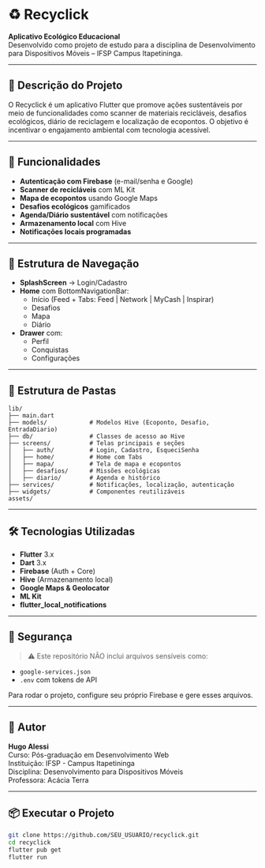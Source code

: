 
# ♻️ Recyclick

**Aplicativo Ecológico Educacional**  
Desenvolvido como projeto de estudo para a disciplina de Desenvolvimento para Dispositivos Móveis – IFSP Campus Itapetininga.

---

## 📱 Descrição do Projeto

O Recyclick é um aplicativo Flutter que promove ações sustentáveis por meio de funcionalidades como scanner de materiais recicláveis, desafios ecológicos, diário de reciclagem e localização de ecopontos. O objetivo é incentivar o engajamento ambiental com tecnologia acessível.

---

## 🚀 Funcionalidades

- **Autenticação com Firebase** (e-mail/senha e Google)
- **Scanner de recicláveis** com ML Kit
- **Mapa de ecopontos** usando Google Maps
- **Desafios ecológicos** gamificados
- **Agenda/Diário sustentável** com notificações
- **Armazenamento local** com Hive
- **Notificações locais programadas**

---

## 🧭 Estrutura de Navegação

- **SplashScreen** → Login/Cadastro
- **Home** com BottomNavigationBar:
  - Início (Feed + Tabs: Feed | Network | MyCash | Inspirar)
  - Desafios
  - Mapa
  - Diário
- **Drawer** com:
  - Perfil
  - Conquistas
  - Configurações

---

## 📂 Estrutura de Pastas

```
lib/
├── main.dart
├── models/            # Modelos Hive (Ecoponto, Desafio, EntradaDiario)
├── db/                # Classes de acesso ao Hive
├── screens/           # Telas principais e seções
│   ├── auth/          # Login, Cadastro, EsqueciSenha
│   ├── home/          # Home com Tabs
│   ├── mapa/          # Tela de mapa e ecopontos
│   ├── desafios/      # Missões ecológicas
│   ├── diario/        # Agenda e histórico
├── services/          # Notificações, localização, autenticação
├── widgets/           # Componentes reutilizáveis
assets/
```

---

## 🛠️ Tecnologias Utilizadas

- **Flutter** 3.x
- **Dart** 3.x
- **Firebase** (Auth + Core)
- **Hive** (Armazenamento local)
- **Google Maps & Geolocator**
- **ML Kit**
- **flutter_local_notifications**

---

## 🔐 Segurança

> ⚠️ Este repositório NÃO inclui arquivos sensíveis como:
- `google-services.json`
- `.env` com tokens de API

Para rodar o projeto, configure seu próprio Firebase e gere esses arquivos.

---

## 🧑 Autor

**Hugo Alessi**  
Curso: Pós-graduação em Desenvolvimento Web  
Instituição: IFSP - Campus Itapetininga  
Disciplina: Desenvolvimento para Dispositivos Móveis  
Professora: Acácia Terra

---

## 📦 Executar o Projeto

```bash
git clone https://github.com/SEU_USUARIO/recyclick.git
cd recyclick
flutter pub get
flutter run
```

